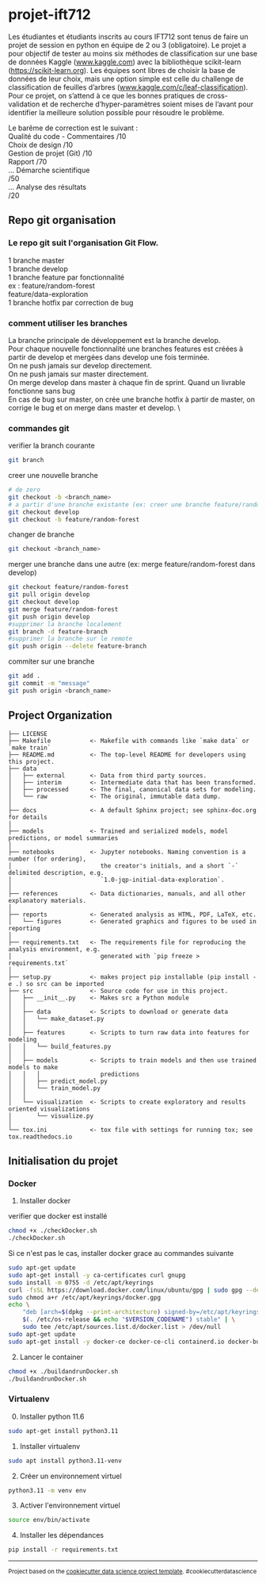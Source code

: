 projet-ift712
==============================

Les étudiantes et étudiants inscrits au cours IFT712 sont tenus de faire un projet de session en python en équipe de 2 ou 3 (obligatoire). Le projet a pour objectif de tester au moins six méthodes de classification sur une base de données Kaggle (www.kaggle.com) avec la bibliothèque scikit-learn (https://scikit-learn.org). Les équipes sont libres de choisir la base de données de leur choix, mais une option simple est celle du challenge de classification de feuilles d’arbres (www.kaggle.com/c/leaf-classification). Pour ce projet, on s’attend à ce que les bonnes pratiques de cross-validation et de recherche d’hyper-paramètres soient mises de l’avant pour identifier la meilleure solution possible pour résoudre le problème. 

Le barême de correction est le suivant : \
Qualité du code - Commentaires 	 /10 \
Choix de design 	 /10 \
Gestion de projet (Git) 	 /10 \
Rapport 	 /70 \
... Démarche scientifique \
	 /50 \
... Analyse des résultats \
	 /20

Repo git organisation
------------

### Le repo git suit l'organisation Git Flow. 

1 branche master \
1 branche develop \
1 branche feature par fonctionnalité \
    ex : feature/random-forest \
         feature/data-exploration  \
1 branche hotfix par correction de bug 

### comment utiliser les branches

La branche principale de développement est la branche develop.  \
Pour chaque nouvelle fonctionnalité une branches features est créées à partir de develop et mergées dans develop une fois terminée.  \
On ne push jamais sur develop directement.  \
On ne push jamais sur master directement.  \
On merge develop dans master à chaque fin de sprint. Quand un livrable fonctionne sans bug \
En cas de bug sur master, on crée une branche hotfix à partir de master, on corrige le bug et on merge dans master et develop. \

### commandes git

verifier la branch courante
```bash
git branch
```
creer une nouvelle branche
```bash
# de zero
git checkout -b <branch_name>
# a partir d'une branche existante (ex: creer une branche feature/random-forest a partir de develop)
git checkout develop
git checkout -b feature/random-forest
```

changer de branche
```bash
git checkout <branch_name>
```
merger une branche dans une autre (ex: merge feature/random-forest dans develop)
```bash
git checkout feature/random-forest
git pull origin develop
git checkout develop
git merge feature/random-forest
git push origin develop
#supprimer la branche localement
git branch -d feature-branch 
#supprimer la branche sur le remote
git push origin --delete feature-branch 
```
commiter sur une branche
```bash
git add .
git commit -m "message"
git push origin <branch_name>
```





Project Organization
------------

    ├── LICENSE
    ├── Makefile           <- Makefile with commands like `make data` or `make train`
    ├── README.md          <- The top-level README for developers using this project.
    ├── data
    │   ├── external       <- Data from third party sources.
    │   ├── interim        <- Intermediate data that has been transformed.
    │   ├── processed      <- The final, canonical data sets for modeling.
    │   └── raw            <- The original, immutable data dump.
    │
    ├── docs               <- A default Sphinx project; see sphinx-doc.org for details
    │
    ├── models             <- Trained and serialized models, model predictions, or model summaries
    │
    ├── notebooks          <- Jupyter notebooks. Naming convention is a number (for ordering),
    │                         the creator's initials, and a short `-` delimited description, e.g.
    │                         `1.0-jqp-initial-data-exploration`.
    │
    ├── references         <- Data dictionaries, manuals, and all other explanatory materials.
    │
    ├── reports            <- Generated analysis as HTML, PDF, LaTeX, etc.
    │   └── figures        <- Generated graphics and figures to be used in reporting
    │
    ├── requirements.txt   <- The requirements file for reproducing the analysis environment, e.g.
    │                         generated with `pip freeze > requirements.txt`
    │
    ├── setup.py           <- makes project pip installable (pip install -e .) so src can be imported
    ├── src                <- Source code for use in this project.
    │   ├── __init__.py    <- Makes src a Python module
    │   │
    │   ├── data           <- Scripts to download or generate data
    │   │   └── make_dataset.py
    │   │
    │   ├── features       <- Scripts to turn raw data into features for modeling
    │   │   └── build_features.py
    │   │
    │   ├── models         <- Scripts to train models and then use trained models to make
    │   │   │                 predictions
    │   │   ├── predict_model.py
    │   │   └── train_model.py
    │   │
    │   └── visualization  <- Scripts to create exploratory and results oriented visualizations
    │       └── visualize.py
    │
    └── tox.ini            <- tox file with settings for running tox; see tox.readthedocs.io

Initialisation du projet
------------


### Docker

1. Installer docker

verifier que docker est installé
```bash
chmod +x ./checkDocker.sh
./checkDocker.sh
```
Si ce n'est pas le cas, installer docker grace au commandes suivante
```bash
sudo apt-get update
sudo apt-get install -y ca-certificates curl gnupg
sudo install -m 0755 -d /etc/apt/keyrings
curl -fsSL https://download.docker.com/linux/ubuntu/gpg | sudo gpg --dearmor -o /etc/apt/keyrings/docker.gpg
sudo chmod a+r /etc/apt/keyrings/docker.gpg
echo \
    "deb [arch=$(dpkg --print-architecture) signed-by=/etc/apt/keyrings/docker.gpg] https://download.docker.com/linux/ubuntu \
    $(. /etc/os-release && echo "$VERSION_CODENAME") stable" | \
    sudo tee /etc/apt/sources.list.d/docker.list > /dev/null    
sudo apt-get update
sudo apt-get install -y docker-ce docker-ce-cli containerd.io docker-buildx-plugin docker-compose-plugin
```
2. Lancer le container

```bash
chmod +x ./buildandrunDocker.sh
./buildandrunDocker.sh
```

### Virtualenv

0. Installer python 11.6

```bash
sudo apt-get install python3.11
```

1. Installer virtualenv

```bash
sudo apt install python3.11-venv
```

2. Créer un environnement virtuel

```bash
python3.11 -m venv env
```

3. Activer l'environnement virtuel

```bash
source env/bin/activate
```

4. Installer les dépendances

```bash
pip install -r requirements.txt
```





--------

<p><small>Project based on the <a target="_blank" href="https://drivendata.github.io/cookiecutter-data-science/">cookiecutter data science project template</a>. #cookiecutterdatascience</small></p>
